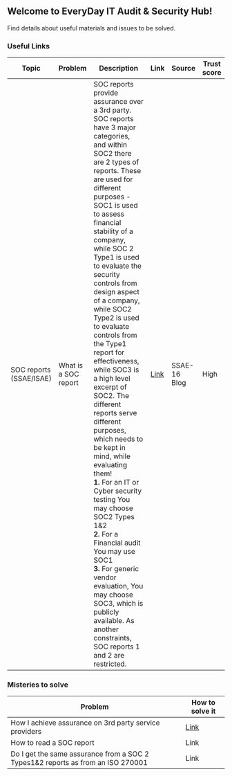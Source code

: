 ## Welcome to EveryDay IT Audit & Security Hub!

Find details about useful materials and issues to be solved.

### Useful Links

|Topic|Problem|Description|Link|Source|Trust score|
|---|---|---|---|---|---|
|SOC reports (SSAE/ISAE)|What is a SOC report|SOC reports provide assurance over a 3rd party. SOC reports have 3 major categories, and within SOC2 there are 2 types of reports. These are used for different purposes - SOC1 is used to assess financial stability of a company, while SOC 2 Type1 is used to evaluate the security controls from design aspect of a company, while SOC2 Type2 is used to evaluate controls from the Type1 report for effectiveness, while SOC3 is a high level excerpt of SOC2. The different reports serve different purposes, which needs to be kept in mind, while evaluating them!<br />**1.** For an IT or Cyber security testing You may choose SOC2 Types 1&2<br />**2.** For a Financial audit You may use SOC1<br />**3.** For generic vendor evaluation, You may choose SOC3, which is publicly available. As another constraints, SOC reports 1 and 2 are restricted.|[Link](https://www.ssae-16.com/soc-1/)|SSAE-16 Blog|High|

### Misteries to solve

|Problem|How to solve it|
|---|---|
|How I achieve assurance on 3rd party service providers|[Link](misteries/how_to_read_a_soc.md)|
|How to read a SOC report|Link|
|Do I get the same assurance from a SOC 2 Types1&2 reports as from an ISO 270001|Link|
